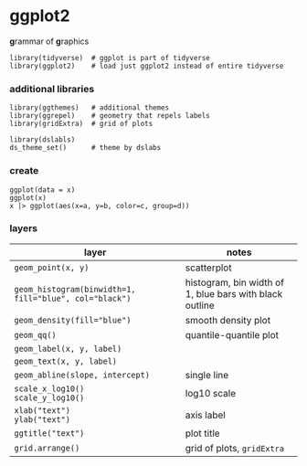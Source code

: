 # ggplot2

**g**rammar of **g**raphics

```
library(tidyverse)  # ggplot is part of tidyverse
library(ggplot2)    # load just ggplot2 instead of entire tidyverse
```

### additional libraries
```
library(ggthemes)   # additional themes
library(ggrepel)    # geometry that repels labels
library(gridExtra)  # grid of plots

library(dslabls)
ds_theme_set()      # theme by dslabs
```

### create
```
ggplot(data = x)
ggplot(x)
x |> ggplot(aes(x=a, y=b, color=c, group=d))
```

### layers
|layer|notes|
|-|-|
|`geom_point(x, y)`|scatterplot|
|`geom_histogram(binwidth=1, fill="blue", col="black")`|histogram, bin width of 1, blue bars with black outline|
|`geom_density(fill="blue")`|smooth density plot|
|`geom_qq()`|quantile-quantile plot|
|`geom_label(x, y, label)`||
|`geom_text(x, y, label)`||
|`geom_abline(slope, intercept)`|single line|
|`scale_x_log10()` <br> `scale_y_log10()`|log10 scale|
|`xlab("text")` <br> `ylab("text")`|axis label|
|`ggtitle("text")`|plot title|
|`grid.arrange()`|grid of plots, `gridExtra`|
